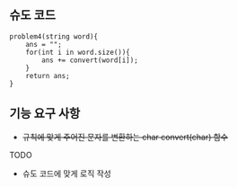 ## 슈도 코드

```
problem4(string word){
    ans = "";
    for(int i in word.size()){
        ans += convert(word[i]);        
    }
    return ans;
}
```

## 기능 요구 사항
- ~~규칙에 맞게 주어진 문자를 변환하는 char convert(char) 함수~~

TODO
- 슈도 코드에 맞게 로직 작성